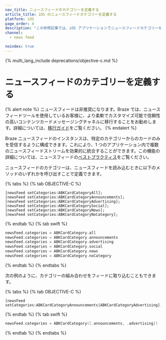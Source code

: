 ```yaml
---
nav_title: ニュースフィードのカテゴリーを定義する
article_title: iOS のニュースフィードカテゴリーを定義する
platform: iOS
page_order: 4
description: "この参照記事では、iOS アプリケーションでニュースフィードカテゴリーを定義する方法を紹介します。"
channel:
  - news feed

noindex: true
---
```


{% multi_lang_include deprecations/objective-c.md %}

# ニュースフィードのカテゴリーを定義する

{% alert note %}
ニュースフィードは非推奨になります。Braze では、ニュースフィードツールを使用しているお客様に、より柔軟でカスタマイズ可能で信頼性の高いコンテンツカードメッセージングチャネルに移行することをお勧めします。詳細については、[移行ガイド]({{site.baseurl}}/user_guide/message_building_by_channel/content_cards/migrating_from_news_feed/)をご覧ください。
{% endalert %}

Braze ニュースフィードのインスタンスは、特定のカテゴリーからのカードのみを受信するように構成できます。これにより、1 つのアプリケーション内で複数のニュースフィードストリームを効果的に統合することができます。この機能の詳細については、ニュースフィードの[ベストプラクティス][40]をご覧ください。

ニュースフィードのカテゴリーは、ニュースフィードを読み込むときに以下のメソッドのいずれかを呼び出すことで定義できます。

{% tabs %}
{% tab OBJECTIVE-C %}

```objc
[newsFeed setCategories:ABKCardCategoryAll];
[newsFeed setCategories:ABKCardCategoryAnnouncements];
[newsFeed setCategories:ABKCardCategoryAdvertising];
[newsFeed setCategories:ABKCardCategorySocial];
[newsFeed setCategories:ABKCardCategoryNews];
[newsFeed setCategories:ABKCardCategoryNoCategory];
```

{% endtab %}
{% tab swift %}

```swift
newsFeed.categories = ABKCardCategory.all
newsFeed.categories = ABKCardCategory.announcements
newsFeed.categories = ABKCardCategory.advertising
newsFeed.categories = ABKCardCategory.social
newsFeed.categories = ABKCardCategory.news
newsFeed.categories = ABKCardCategory.noCategory
```

{% endtab %}
{% endtabs %}


次の例のように、カテゴリーの組み合わせをフィードに取り込むこともできます。

{% tabs %}
{% tab OBJECTIVE-C %}

```objc
[newsFeed setCategories:ABKCardCategoryAnnouncements|ABKCardCategoryAdvertising];
```

{% endtab %}
{% tab swift %}

```swift
newsFeed.categories = ABKCardCategory([.announcements, .advertising])
```

{% endtab %}
{% endtabs %}

[40]: {{site.baseurl}}/user_guide/message_building_by_channel/in-app_messages/reporting/
